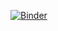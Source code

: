 [![Binder](https://mybinder.org/badge_logo.svg)](https://mybinder.org/v2/gh/ssjeon-p/exercise/HEAD)
